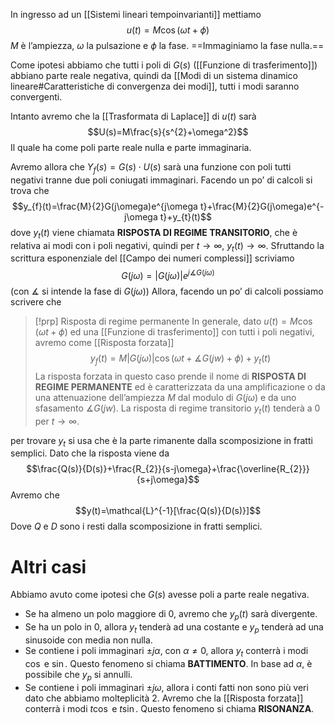 In ingresso ad un [[Sistemi lineari tempoinvarianti]] mettiamo $$u(t)=M\cos(\omega t+\phi)$$
$M$ è l’ampiezza, $\omega$ la pulsazione e $\phi$ la fase.
==Immaginiamo la fase nulla.==

Come ipotesi abbiamo che tutti i poli di $G(s)$ ([[Funzione di trasferimento]]) abbiano parte reale negativa, quindi da [[Modi di un sistema dinamico lineare#Caratteristiche di convergenza dei modi]], tutti i modi saranno convergenti.

Intanto avremo che la [[Trasformata di Laplace]] di $u(t)$ sarà
$$U(s)=M\frac{s}{s^{2}+\omega^2}$$
Il quale ha come poli parte reale nulla e parte immaginaria.

Avremo allora che $Y_{f}(s)=G(s)\cdot U(s)$ sarà una funzione con poli tutti negativi tranne due poli coniugati immaginari.
Facendo un po’ di calcoli si trova che 
$$y_{f}(t)=\frac{M}{2}G(j\omega)e^{j\omega t}+\frac{M}{2}G(j\omega)e^{-j\omega t}+y_{t}(t)$$
dove $y_{t}(t)$ viene chiamata **RISPOSTA DI REGIME TRANSITORIO**, che è relativa ai modi con i poli negativi, quindi per $t\to \infty$, $y_{t}(t)\to \infty$.
Sfruttando la scrittura esponenziale del [[Campo dei numeri complessi]] scriviamo
$$G(j\omega)=|G(j\omega)|e^{j\measuredangle G(j\omega)}$$
(con $\measuredangle$ si intende la fase di $G(j\omega)$)
Allora, facendo un po’ di calcoli possiamo scrivere che 

>[!prp] Risposta di regime permanente
>In generale, dato $u(t)=M\cos(\omega t+\phi)$ ed una [[Funzione di trasferimento]] con tutti i poli negativi, avremo come [[Risposta forzata]]
>$$
y_{f}(t)=M|G(j\omega)|\cos(\omega t+\measuredangle G(jw)+\phi)+y_{t}(t)
>$$
>La risposta forzata in questo caso prende il nome di **RISPOSTA DI REGIME PERMANENTE** ed è caratterizzata da una amplificazione o da una attenuazione dell’ampiezza $M$ dal modulo di $G(j\omega)$ e da uno sfasamento $\measuredangle G(jw)$.
>La risposta di regime transitorio $y_{t}(t)$ tenderà a 0 per $t\to \infty$.

per trovare $y_{t}$ si usa che è la parte rimanente dalla scomposizione in fratti semplici. Dato che la risposta viene da $$\frac{Q(s)}{D(s)}+\frac{R_{2}}{s-j\omega}+\frac{\overline{R_{2}}}{s+j\omega}$$
Avremo che $$y(t)=\mathcal{L}^{-1}[\frac{Q(s)}{D(s)}]$$
Dove $Q$ e $D$ sono i resti dalla scomposizione in fratti semplici.
# Altri casi
Abbiamo avuto come ipotesi che $G(s)$ avesse poli a parte reale negativa.
- Se ha almeno un polo maggiore di 0, avremo che $y_{p}(t)$ sarà divergente.
- Se ha un polo in 0, allora $y_{t}$ tenderà ad una costante e $y_{p}$ tenderà ad una sinusoide con media non nulla.
- Se contiene i poli immaginari $\pm j\alpha$, con $\alpha\not = 0$, allora $y_{t}$ conterrà i modi $\cos$ e $\sin$. Questo fenomeno si chiama **BATTIMENTO**. In base ad $\alpha$, è possibile che $y_{p}$ si annulli.
- Se contiene i poli immaginari $\pm j\omega$, allora i conti fatti non sono più veri dato che abbiamo molteplicità 2. Avremo che la [[Risposta forzata]] conterrà i modi $t\cos$ e $t\sin$. Questo fenomeno si chiama **RISONANZA**.





